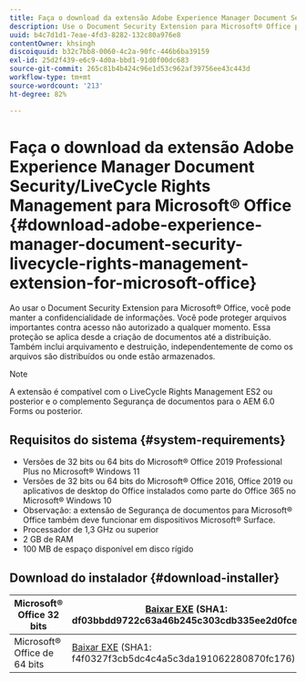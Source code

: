 ```yaml
---
title: Faça o download da extensão Adobe Experience Manager Document Security/LiveCycle Rights Management para Microsoft® Office
description: Use o Document Security Extension para Microsoft® Office para proteger arquivos importantes contra acessos não autorizados
uuid: b4c7d1d1-7eae-4fd3-8282-132c80a976e8
contentOwner: khsingh
discoiquuid: b32c7bb8-0060-4c2a-90fc-446b6ba39159
exl-id: 25d2f439-e6c9-4d0a-bbd1-91d0f00dc683
source-git-commit: 265c81b4b424c96e1d53c962af39756ee43c443d
workflow-type: tm+mt
source-wordcount: '213'
ht-degree: 82%

---
```


# Faça o download da extensão Adobe Experience Manager Document Security/LiveCycle Rights Management para Microsoft® Office {#download-adobe-experience-manager-document-security-livecycle-rights-management-extension-for-microsoft-office}

Ao usar o Document Security Extension para Microsoft® Office, você pode manter a confidencialidade de informações. Você pode proteger arquivos importantes contra acesso não autorizado a qualquer momento. Essa proteção se aplica desde a criação de documentos até a distribuição. Também inclui arquivamento e destruição, independentemente de como os arquivos são distribuídos ou onde estão armazenados.

>[!NOTE]
>
>A extensão é compatível com o LiveCycle Rights Management ES2 ou posterior e o complemento Segurança de documentos para o AEM 6.0 Forms ou posterior.

## Requisitos do sistema {#system-requirements}

* Versões de 32 bits ou 64 bits do Microsoft® Office 2019 Professional Plus no Microsoft® Windows 11
* Versões de 32 bits ou 64 bits do Microsoft® Office 2016, Office 2019 ou aplicativos de desktop do Office instalados como parte do Office 365 no Microsoft® Windows 10
* Observação: a extensão de Segurança de documentos para Microsoft® Office também deve funcionar em dispositivos Microsoft® Surface.
* Processador de 1,3 GHz ou superior
* 2 GB de RAM
* 100 MB de espaço disponível em disco rígido

## Download do instalador {#download-installer}

| Microsoft® Office 32 bits | [Baixar EXE](https://download.macromedia.com/pub/livecycle/policyserver/DocumentSecurityExtensionforMicrosoftOffice.exe) (SHA1: df03bbdd9722c63a46b245c303cdb335ee2d0fce) | [Baixar MSI](https://download.macromedia.com/pub/livecycle/policyserver/DocumentSecurityExtensionforMicrosoftOffice.zip) (SHA1: e70661f72ba640c37911c6d17d520ceaf84c2122) |
|---|---|---|
| Microsoft® Office de 64 bits | [Baixar EXE](https://download.macromedia.com/pub/livecycle/policyserver/DocumentSecurityExtensionforMicrosoftOffice64.exe) (SHA1: f4f0327f3cb5dc4c4a5c3da191062280870fc176) | [Baixar MSI](https://download.macromedia.com/pub/livecycle/policyserver/DocumentSecurityExtensionforMicrosoftOffice64.zip) (SHA1: 73f408f860143008915ee86b13edd0e76789b4fc) |
